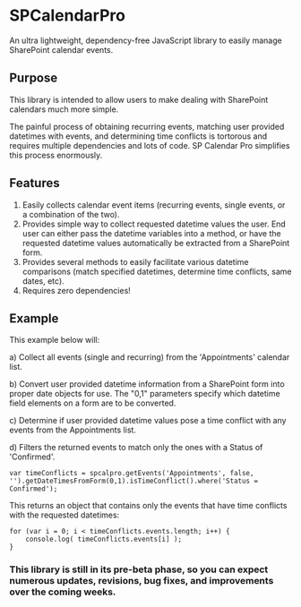 # SPCalendarPro
An ultra lightweight, dependency-free JavaScript library to easily manage SharePoint calendar events.


## Purpose
This library is intended to allow users to make dealing with SharePoint calendars much more simple. 

The painful process of obtaining recurring events, matching user provided datetimes with events, and determining time conflicts is tortorous and requires multiple dependencies and lots of code. SP Calendar Pro simplifies this process enormously.


## Features
1) Easily collects calendar event items (recurring events, single events, or a combination of the two).
2) Provides simple way to collect requested datetime values the user. End user can either pass the datetime variables into a method, or have the requested datetime values automatically be extracted from a SharePoint form.
3) Provides several methods to easily facilitate various datetime comparisons (match specified datetimes, determine time conflicts, same dates, etc).
4) Requires zero dependencies!



## Example

This example below will:

a) Collect all events (single and recurring) from the 'Appointments' calendar list. 

b) Convert user provided datetime information from a SharePoint form into proper date objects for use. The "0,1" parameters specify which datetime field elements on a form are to be converted.

c) Determine if user provided datetime values pose a time conflict with any events from the Appointments list.

d) Filters the returned events to match only the ones with a Status of 'Confirmed'.

    var timeConflicts = spcalpro.getEvents('Appointments', false, '').getDateTimesFromForm(0,1).isTimeConflict().where('Status = Confirmed');

This returns an object that contains only the events that have time conflicts with the requested datetimes:

    for (var i = 0; i < timeConflicts.events.length; i++) {
        console.log( timeConflicts.events[i] );
    }

### This library is still in its pre-beta phase, so you can expect numerous updates, revisions, bug fixes, and improvements over the coming weeks.